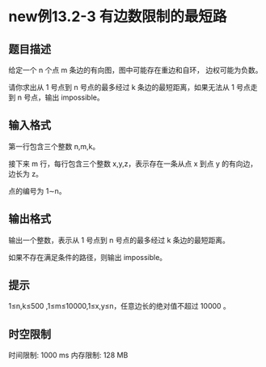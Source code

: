 # new例13.2-3 有边数限制的最短路

## 题目描述

给定一个 n 个点 m 条边的有向图，图中可能存在重边和自环， 边权可能为负数。

请你求出从 1 号点到 n 号点的最多经过 k 条边的最短距离，如果无法从 1 号点走到 n 号点，输出 impossible。


## 输入格式

第一行包含三个整数 n,m,k。

接下来 m 行，每行包含三个整数 x,y,z，表示存在一条从点 x
 到点 y 的有向边，边长为 z。

点的编号为 1∼n。

## 输出格式

输出一个整数，表示从 1 号点到 n 号点的最多经过 k 条边的最短距离。

如果不存在满足条件的路径，则输出 impossible。

## 提示

1≤n,k≤500 ,1≤m≤10000,1≤x,y≤n，任意边长的绝对值不超过 10000
。

## 时空限制

时间限制: 1000 ms
内存限制: 128 MB
